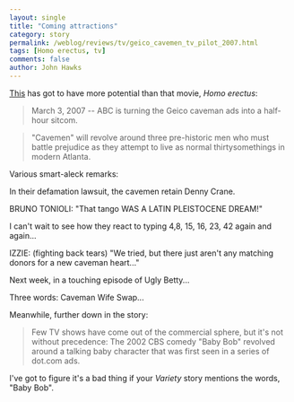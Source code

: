 ```yaml
---
layout: single 
title: "Coming attractions" 
category: story
permalink: /weblog/reviews/tv/geico_cavemen_tv_pilot_2007.html
tags: [Homo erectus, tv] 
comments: false 
author: John Hawks 
---
```



<p>
<a href="http://www.nypost.com/seven/03032007/tv/so_easy__even_abc_can_do_it_tv_.htm">This</a> has got to have more potential than that movie, <i>Homo erectus</i>: 
</p>

<blockquote>March 3, 2007 -- ABC is turning the Geico caveman ads into a half-hour sitcom.</blockquote>

<blockquote>"Cavemen" will revolve around three pre-historic men who must battle prejudice as they attempt to live as normal thirtysomethings in modern Atlanta.</blockquote>

<p>
Various smart-aleck remarks:
</p>

<p>
In their defamation lawsuit, the cavemen retain Denny Crane. 
</p>

<p>
BRUNO TONIOLI: "That tango WAS A LATIN PLEISTOCENE DREAM!"
</p>

<p>
I can't wait to see how they react to typing 4,8, 15, 16, 23, 42 again and again...
</p>

<p>
IZZIE: (fighting back tears) "We tried, but there just aren't any matching donors for a new caveman heart..."
</p>

<p>
Next week, in a touching episode of Ugly Betty...
</p>

<p>
Three words: Caveman Wife Swap...
</p>

<p>
Meanwhile, further down in the story:
</p>

<blockquote>Few TV shows have come out of the commercial sphere, but it's not without precedence: The 2002 CBS comedy "Baby Bob" revolved around a talking baby character that was first seen in a series of dot.com ads. </blockquote>

<p>
I've got to figure it's a bad thing if your <i>Variety</i> story mentions the words, "Baby Bob". 
</p>


